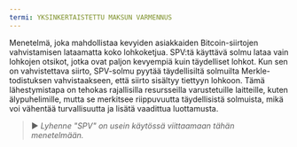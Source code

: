 ```yaml
---
termi: YKSINKERTAISTETTU MAKSUN VARMENNUS
---
```


Menetelmä, joka mahdollistaa kevyiden asiakkaiden Bitcoin-siirtojen vahvistamisen lataamatta koko lohkoketjua. SPV:tä käyttävä solmu lataa vain lohkojen otsikot, jotka ovat paljon kevyempiä kuin täydelliset lohkot. Kun sen on vahvistettava siirto, SPV-solmu pyytää täydellisiltä solmuilta Merkle-todistuksen vahvistaakseen, että siirto sisältyy tiettyyn lohkoon. Tämä lähestymistapa on tehokas rajallisilla resursseilla varustetuille laitteille, kuten älypuhelimille, mutta se merkitsee riippuvuutta täydellisistä solmuista, mikä voi vähentää turvallisuutta ja lisätä vaadittua luottamusta.

> ► *Lyhenne "SPV" on usein käytössä viittaamaan tähän menetelmään.*
